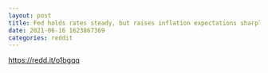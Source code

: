 ```yaml
--- 
layout: post 
title: Fed holds rates steady, but raises inflation expectations sharply, makes no mention of taper, and rate indicated to hike as soon as 2023. 
date: 2021-06-16 1623867369 
categories: reddit 
--- 
```

https://redd.it/o1bgqq